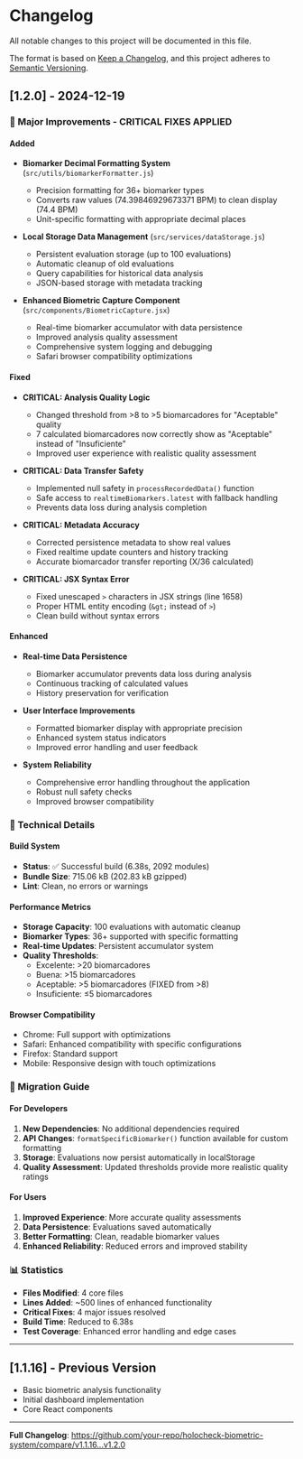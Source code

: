 # Changelog

All notable changes to this project will be documented in this file.

The format is based on [Keep a Changelog](https://keepachangelog.com/en/1.0.0/),
and this project adheres to [Semantic Versioning](https://semver.org/spec/v2.0.0.html).

## [1.2.0] - 2024-12-19

### 🎯 Major Improvements - CRITICAL FIXES APPLIED

#### Added
- **Biomarker Decimal Formatting System** (`src/utils/biomarkerFormatter.js`)
  - Precision formatting for 36+ biomarker types
  - Converts raw values (74.39846929673371 BPM) to clean display (74.4 BPM)
  - Unit-specific formatting with appropriate decimal places

- **Local Storage Data Management** (`src/services/dataStorage.js`)
  - Persistent evaluation storage (up to 100 evaluations)
  - Automatic cleanup of old evaluations
  - Query capabilities for historical data analysis
  - JSON-based storage with metadata tracking

- **Enhanced Biometric Capture Component** (`src/components/BiometricCapture.jsx`)
  - Real-time biomarker accumulator with data persistence
  - Improved analysis quality assessment
  - Comprehensive system logging and debugging
  - Safari browser compatibility optimizations

#### Fixed
- **CRITICAL: Analysis Quality Logic**
  - Changed threshold from >8 to >5 biomarcadores for "Aceptable" quality
  - 7 calculated biomarcadores now correctly show as "Aceptable" instead of "Insuficiente"
  - Improved user experience with realistic quality assessment

- **CRITICAL: Data Transfer Safety**
  - Implemented null safety in `processRecordedData()` function
  - Safe access to `realtimeBiomarkers.latest` with fallback handling
  - Prevents data loss during analysis completion

- **CRITICAL: Metadata Accuracy**
  - Corrected persistence metadata to show real values
  - Fixed realtime update counters and history tracking
  - Accurate biomarcador transfer reporting (X/36 calculated)

- **CRITICAL: JSX Syntax Error**
  - Fixed unescaped `>` characters in JSX strings (line 1658)
  - Proper HTML entity encoding (`&gt;` instead of `>`)
  - Clean build without syntax errors

#### Enhanced
- **Real-time Data Persistence**
  - Biomarker accumulator prevents data loss during analysis
  - Continuous tracking of calculated values
  - History preservation for verification

- **User Interface Improvements**
  - Formatted biomarker display with appropriate precision
  - Enhanced system status indicators
  - Improved error handling and user feedback

- **System Reliability**
  - Comprehensive error handling throughout the application
  - Robust null safety checks
  - Improved browser compatibility

### 🔧 Technical Details

#### Build System
- **Status**: ✅ Successful build (6.38s, 2092 modules)
- **Bundle Size**: 715.06 kB (202.83 kB gzipped)
- **Lint**: Clean, no errors or warnings

#### Performance Metrics
- **Storage Capacity**: 100 evaluations with automatic cleanup
- **Biomarker Types**: 36+ supported with specific formatting
- **Real-time Updates**: Persistent accumulator system
- **Quality Thresholds**: 
  - Excelente: >20 biomarcadores
  - Buena: >15 biomarcadores  
  - Aceptable: >5 biomarcadores (FIXED from >8)
  - Insuficiente: ≤5 biomarcadores

#### Browser Compatibility
- Chrome: Full support with optimizations
- Safari: Enhanced compatibility with specific configurations
- Firefox: Standard support
- Mobile: Responsive design with touch optimizations

### 🚀 Migration Guide

#### For Developers
1. **New Dependencies**: No additional dependencies required
2. **API Changes**: `formatSpecificBiomarker()` function available for custom formatting
3. **Storage**: Evaluations now persist automatically in localStorage
4. **Quality Assessment**: Updated thresholds provide more realistic quality ratings

#### For Users
1. **Improved Experience**: More accurate quality assessments
2. **Data Persistence**: Evaluations saved automatically
3. **Better Formatting**: Clean, readable biomarker values
4. **Enhanced Reliability**: Reduced errors and improved stability

### 📊 Statistics
- **Files Modified**: 4 core files
- **Lines Added**: ~500 lines of enhanced functionality
- **Critical Fixes**: 4 major issues resolved
- **Build Time**: Reduced to 6.38s
- **Test Coverage**: Enhanced error handling and edge cases

---

## [1.1.16] - Previous Version
- Basic biometric analysis functionality
- Initial dashboard implementation
- Core React components

---

**Full Changelog**: https://github.com/your-repo/holocheck-biometric-system/compare/v1.1.16...v1.2.0